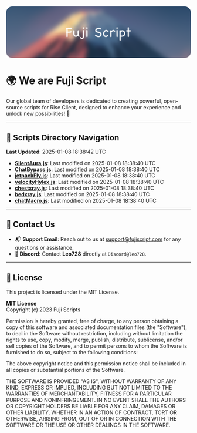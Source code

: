 ![Banner](.github/b.webp)

# 🌍 **We are Fuji Script**

Our global team of developers is dedicated to creating powerful, open-source scripts for Rise Client, designed to enhance your experience and unlock new possibilities! 🌟

---
<!-- SCRIPTS_NAVIGATION_START -->
## 📂 **Scripts Directory Navigation**

**Last Updated**: 2025-01-08 18:38:42 UTC

- **[SilentAura.js](scripts/SilentAura.js)**: Last modified on 2025-01-08 18:38:40 UTC
- **[ChatBypass.js](scripts/ChatBypass.js)**: Last modified on 2025-01-08 18:38:40 UTC
- **[jetpackFly.js](scripts/jetpackFly.js)**: Last modified on 2025-01-08 18:38:40 UTC
- **[velocityHylex.js](scripts/velocityHylex.js)**: Last modified on 2025-01-08 18:38:40 UTC
- **[chestxray.js](scripts/chestxray.js)**: Last modified on 2025-01-08 18:38:40 UTC
- **[bedxray.js](scripts/bedxray.js)**: Last modified on 2025-01-08 18:38:40 UTC
- **[chatMacro.js](scripts/chatMacro.js)**: Last modified on 2025-01-08 18:38:40 UTC

<!-- SCRIPTS_NAVIGATION_END -->

---

## 💬 **Contact Us**  
- 📬 **Support Email**: Reach out to us at [support@fujiscript.com](mailto:support@fujiscript.com) for any questions or assistance.  
- 💬 **Discord**: Contact **Leo728** directly at `Discord@leo728`.

---

## 📜 **License**

This project is licensed under the MIT License.  

**MIT License**  
Copyright (c) 2023 Fuji Scripts  

Permission is hereby granted, free of charge, to any person obtaining a copy of this software and associated documentation files (the "Software"), to deal in the Software without restriction, including without limitation the rights to use, copy, modify, merge, publish, distribute, sublicense, and/or sell copies of the Software, and to permit persons to whom the Software is furnished to do so, subject to the following conditions:  

The above copyright notice and this permission notice shall be included in all copies or substantial portions of the Software.  

THE SOFTWARE IS PROVIDED "AS IS", WITHOUT WARRANTY OF ANY KIND, EXPRESS OR IMPLIED, INCLUDING BUT NOT LIMITED TO THE WARRANTIES OF MERCHANTABILITY, FITNESS FOR A PARTICULAR PURPOSE AND NONINFRINGEMENT. IN NO EVENT SHALL THE AUTHORS OR COPYRIGHT HOLDERS BE LIABLE FOR ANY CLAIM, DAMAGES OR OTHER LIABILITY, WHETHER IN AN ACTION OF CONTRACT, TORT OR OTHERWISE, ARISING FROM, OUT OF OR IN CONNECTION WITH THE SOFTWARE OR THE USE OR OTHER DEALINGS IN THE SOFTWARE.  
